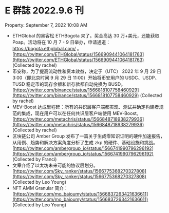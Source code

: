 # E 群誌 2022.9.6 刊

Property: September 7, 2022 10:08 AM

- ETHGlobal 的黑客松 ETHBogota 来了。奖金高达 30 万+美元，还能获取 Poap。活动将在 10 月 7 - 9 日举办，申请通道： https://bogota.ethglobal.com/ 。[https://twitter.com/ETHGlobal/status/1566909441064181763](https://twitter.com/ETHGlobal/status/1566909441064181763) (Collected by rachel)
- 币安称，为了提高流动性和资本效益，决定于（UTC） 2022 年 9 月 29 日 3:00（即北京时间 9 月 29 日 11:00）开始将币安用户的 USDC、USDP、TUSD 稳定币的现存余额和新存款都自动兑换为 BUSD。[https://twitter.com/binance/status/1566818107758460929](https://twitter.com/binance/status/1566818107758460929) (Collected by rachel)
- MEV-Boost 达成里程碑：所有的共识层客户端都实现、测试并确定构建者规范的集成，现在用户可以在任何共识层客户端使用 MEV-Boost。[https://twitter.com/metachris/status/1566848718938279936](https://twitter.com/metachris/status/1566848718938279936) (Collected by rachel)
- 区块链公司 Amber Group 发布了一篇关于生成零知识证明的硬件加速报告，从用例、趋势和解决方案角度分析了生成 zkp 的硬件、基础设施和挑战。[https://twitter.com/ambergroup_io/status/1566741990796296192](https://twitter.com/ambergroup_io/status/1566741990796296192) (Collected by Franci)
- 文章介绍了以太坊未来可能的协议层划分。[https://twitter.com/Sky_ranker/status/1566775368270327808](https://twitter.com/Sky_ranker/status/1566775368270327808) (Collected by Leo Young)
- NFT AMM Granular 简介：[https://twitter.com/mo_baioumy/status/1566837263421636611](https://twitter.com/mo_baioumy/status/1566837263421636611) (Collected by Leo Young)